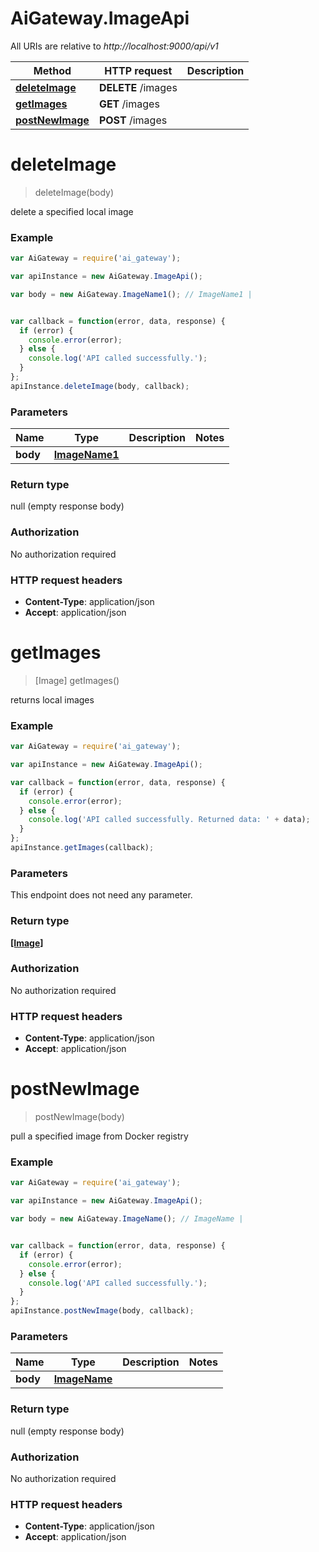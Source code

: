 # AiGateway.ImageApi

All URIs are relative to *http://localhost:9000/api/v1*

Method | HTTP request | Description
------------- | ------------- | -------------
[**deleteImage**](ImageApi.md#deleteImage) | **DELETE** /images | 
[**getImages**](ImageApi.md#getImages) | **GET** /images | 
[**postNewImage**](ImageApi.md#postNewImage) | **POST** /images | 


<a name="deleteImage"></a>
# **deleteImage**
> deleteImage(body)



delete a specified local image 

### Example
```javascript
var AiGateway = require('ai_gateway');

var apiInstance = new AiGateway.ImageApi();

var body = new AiGateway.ImageName1(); // ImageName1 | 


var callback = function(error, data, response) {
  if (error) {
    console.error(error);
  } else {
    console.log('API called successfully.');
  }
};
apiInstance.deleteImage(body, callback);
```

### Parameters

Name | Type | Description  | Notes
------------- | ------------- | ------------- | -------------
 **body** | [**ImageName1**](ImageName1.md)|  | 

### Return type

null (empty response body)

### Authorization

No authorization required

### HTTP request headers

 - **Content-Type**: application/json
 - **Accept**: application/json

<a name="getImages"></a>
# **getImages**
> [Image] getImages()



returns local images 

### Example
```javascript
var AiGateway = require('ai_gateway');

var apiInstance = new AiGateway.ImageApi();

var callback = function(error, data, response) {
  if (error) {
    console.error(error);
  } else {
    console.log('API called successfully. Returned data: ' + data);
  }
};
apiInstance.getImages(callback);
```

### Parameters
This endpoint does not need any parameter.

### Return type

[**[Image]**](Image.md)

### Authorization

No authorization required

### HTTP request headers

 - **Content-Type**: application/json
 - **Accept**: application/json

<a name="postNewImage"></a>
# **postNewImage**
> postNewImage(body)



pull a specified image from Docker registry 

### Example
```javascript
var AiGateway = require('ai_gateway');

var apiInstance = new AiGateway.ImageApi();

var body = new AiGateway.ImageName(); // ImageName | 


var callback = function(error, data, response) {
  if (error) {
    console.error(error);
  } else {
    console.log('API called successfully.');
  }
};
apiInstance.postNewImage(body, callback);
```

### Parameters

Name | Type | Description  | Notes
------------- | ------------- | ------------- | -------------
 **body** | [**ImageName**](ImageName.md)|  | 

### Return type

null (empty response body)

### Authorization

No authorization required

### HTTP request headers

 - **Content-Type**: application/json
 - **Accept**: application/json

